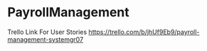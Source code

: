 # PayrollManagement
Trello Link For User Stories
https://trello.com/b/jhUf9Eb9/payroll-management-systemgr07
